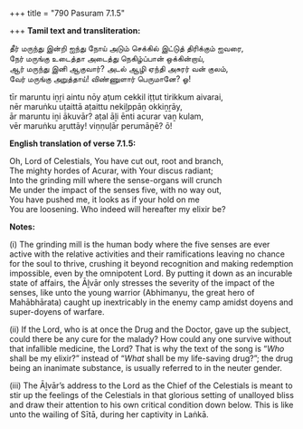 +++
title = "790 Pasuram 7.1.5"

+++
**Tamil text and transliteration:**

தீர் மருந்து இன்றி ஐந்து நோய் அடும் செக்கில் இட்டுத் திரிக்கும் ஐவரை,  
நேர் மருங்கு உடைத்தா அடைத்து நெகிழ்ப்பான் ஒக்கின்றாய்,  
ஆர் மருந்து இனி ஆகுவார்? அடல் ஆழி ஏந்தி அசுரர் வன் குலம்,  
வேர் மருங்கு அறுத்தாய்! விண்ணுளார் பெருமானே? ஓ!

tīr maruntu iṉṟi aintu nōy aṭum cekkil iṭṭut tirikkum aivarai,  
nēr maruṅku uṭaittā aṭaittu nekiḻppāṉ okkiṉṟāy,  
ār maruntu iṉi ākuvār? aṭal āḻi ēnti acurar vaṉ kulam,  
vēr maruṅku aṟuttāy! viṇṇuḷār perumāṉē? ō!

**English translation of verse 7.1.5:**

Oh, Lord of Celestials, You have cut out, root and branch,  
The mighty hordes of Acurar, with Your discus radiant;  
Into the grinding mill where the sense-organs will crunch  
Me under the impact of the senses five, with no way out,  
You have pushed me, it looks as if your hold on me  
You are loosening. Who indeed will hereafter my elixir be?

**Notes:**

\(i\) The grinding mill is the human body where the five senses are ever active with the relative activities and their ramifications leaving no chance for the soul to thrive, crushing it beyond recognition and making redemption impossible, even by the omnipotent Lord. By putting it down as an incurable state of affairs, the Āḻvār only stresses the severity of the impact of the senses, like unto the young warrior (Abhimanyu, the great hero of Mahābhārata) caught up inextricably in the enemy camp amidst doyens and super-doyens of warfare.

\(ii\) If the Lord, who is at once the Drug and the Doctor, gave up the subject, could there be any cure for the malady? How could any one survive without that infallible medicine, the Lord? That is why the text of the song is “*Who* shall be my elixir?” instead of “*What* shall be my life-saving drug?”; the drug being an inanimate substance, is usually referred to in the neuter gender.

\(iii\) The Āḻvār’s address to the Lord as the Chief of the Celestials is meant to stir up the feelings of the Celestials in that glorious setting of unalloyed bliss and draw their attention to his own critical condition down below. This is like unto the wailing of Sītā, during her captivity in Laṅkā.


